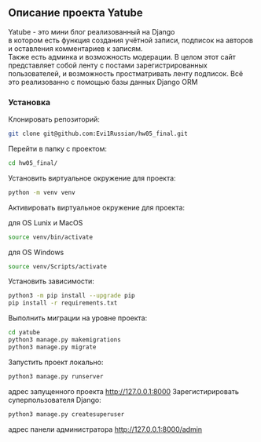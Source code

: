 ## Описание проекта Yatube<br>

Yatube - это мини блог  реализованный на Django<br> в котором есть функция создания учётной записи, подписок на авторов и оставления комментариев к записям.<br>
Также есть админка и возможность модерации. В целом этот сайт представляет собой ленту с постами зарегистрированных пользователей, и возможность простматривать ленту подписок. Всё это реализованно с помощью базы данных Django ORM

### Установка
Клонировать репозиторий:
```bash
git clone git@github.com:Evi1Russian/hw05_final.git
```
Перейти в папку с проектом:
```bash
cd hw05_final/
```
Установить виртуальное окружение для проекта:
```bash
python -m venv venv
```
Активировать виртуальное окружение для проекта:

для OS Lunix и MacOS
```bash
source venv/bin/activate
```
для OS Windows
```bash
source venv/Scripts/activate
```
Установить зависимости:
```bash
python3 -m pip install --upgrade pip
pip install -r requirements.txt
```
Выполнить миграции на уровне проекта:
```bash
cd yatube
python3 manage.py makemigrations
python3 manage.py migrate
```
Запустить проект локально:
```bash
python3 manage.py runserver
```
адрес запущенного проекта
http://127.0.0.1:8000
Зарегистирировать суперпользователя Django:
```bash
python3 manage.py createsuperuser
```
адрес панели администратора
http://127.0.0.1:8000/admin
